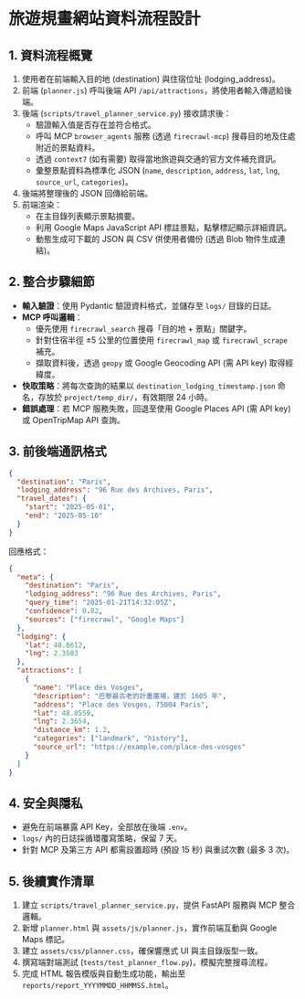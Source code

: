# 旅遊規畫網站資料流程設計

## 1. 資料流程概覽
1. 使用者在前端輸入目的地 (destination) 與住宿位址 (lodging_address)。
2. 前端 (`planner.js`) 呼叫後端 API `/api/attractions`，將使用者輸入傳遞給後端。
3. 後端 (`scripts/travel_planner_service.py`) 接收請求後：
   - 驗證輸入值是否存在並符合格式。
   - 呼叫 MCP `browser_agents` 服務 (透過 `firecrawl-mcp`) 搜尋目的地及住處附近的景點資料。
   - 透過 `context7` (如有需要) 取得當地旅遊與交通的官方文件補充資訊。
   - 彙整景點資料為標準化 JSON (`name`, `description`, `address`, `lat`, `lng`, `source_url`, `categories`)。
4. 後端將整理後的 JSON 回傳給前端。
5. 前端渲染：
   - 在主目錄列表顯示景點摘要。
   - 利用 Google Maps JavaScript API 標註景點，點擊標記顯示詳細資訊。
   - 動態生成可下載的 JSON 與 CSV 供使用者備份 (透過 Blob 物件生成連結)。

## 2. 整合步驟細節
- **輸入驗證**：使用 Pydantic 驗證資料格式，並儲存至 `logs/` 目錄的日誌。
- **MCP 呼叫邏輯**：
  - 優先使用 `firecrawl_search` 搜尋「目的地 + 景點」關鍵字。
  - 針對住宿半徑 ±5 公里的位置使用 `firecrawl_map` 或 `firecrawl_scrape` 補充。
  - 擷取資料後，透過 `geopy` 或 Google Geocoding API (需 API key) 取得經緯度。
- **快取策略**：將每次查詢的結果以 `destination_lodging_timestamp.json` 命名，存放於 `project/temp_dir/`，有效期限 24 小時。
- **錯誤處理**：若 MCP 服務失敗，回退至使用 Google Places API (需 API key) 或 OpenTripMap API 查詢。

## 3. 前後端通訊格式
```json
{
  "destination": "Paris",
  "lodging_address": "96 Rue des Archives, Paris",
  "travel_dates": {
    "start": "2025-05-01",
    "end": "2025-05-10"
  }
}
```

回應格式：
```json
{
  "meta": {
    "destination": "Paris",
    "lodging_address": "96 Rue des Archives, Paris",
    "query_time": "2025-01-21T14:32:05Z",
    "confidence": 0.82,
    "sources": ["firecrawl", "Google Maps"]
  },
  "lodging": {
    "lat": 48.8612,
    "lng": 2.3583
  },
  "attractions": [
    {
      "name": "Place des Vosges",
      "description": "巴黎最古老的計畫廣場，建於 1605 年",
      "address": "Place des Vosges, 75004 Paris",
      "lat": 48.8559,
      "lng": 2.3654,
      "distance_km": 1.2,
      "categories": ["landmark", "history"],
      "source_url": "https://example.com/place-des-vosges"
    }
  ]
}
```

## 4. 安全與隱私
- 避免在前端暴露 API Key，全部放在後端 `.env`。
- `logs/` 內的日誌採循環覆寫策略，保留 7 天。
- 針對 MCP 及第三方 API 都需設置超時 (預設 15 秒) 與重試次數 (最多 3 次)。

## 5. 後續實作清單
1. 建立 `scripts/travel_planner_service.py`，提供 FastAPI 服務與 MCP 整合邏輯。
2. 新增 `planner.html` 與 `assets/js/planner.js`，實作前端互動與 Google Maps 標記。
3. 建立 `assets/css/planner.css`，確保響應式 UI 與主目錄版型一致。
4. 撰寫端對端測試 (`tests/test_planner_flow.py`)，模擬完整搜尋流程。
5. 完成 HTML 報告模版與自動生成功能，輸出至 `reports/report_YYYYMMDD_HHMMSS.html`。
